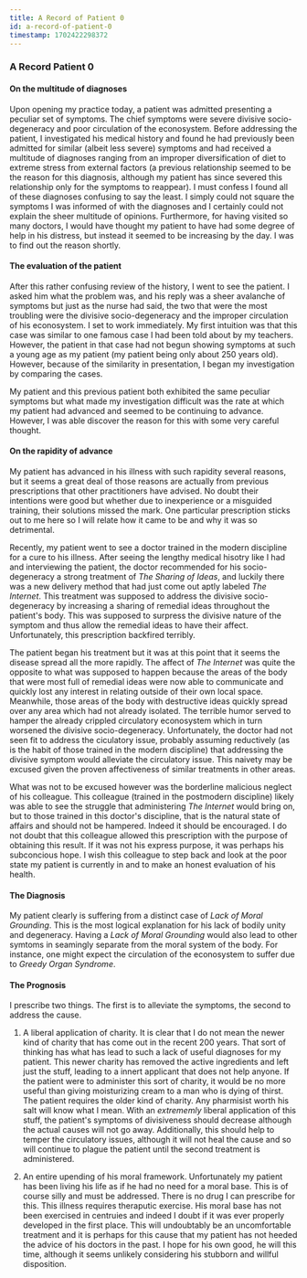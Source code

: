 ```yaml
---
title: A Record of Patient 0
id: a-record-of-patient-0
timestamp: 1702422298372
---
```


### A Record Patient 0

#### On the multitude of diagnoses

Upon opening my practice today, a patient was admitted presenting a peculiar set of symptoms. The chief symptoms were severe divisive socio-degeneracy and poor circulation of the econosystem. Before addressing the patient, I investigated his medical history and found he had previously been admitted for similar (albeit less severe) symptoms and had received a multitude of diagnoses ranging from an improper diversification of diet to extreme stress from external factors (a previous relationship seemed to be the reason for this diagnosis, although my patient has since severed this relationship only for the symptoms to reappear). I must confess I found all of these diagnoses confusing to say the least. I simply could not square the symptoms I was informed of with the diagnoses and I certainly could not explain the sheer multitude of opinions. Furthermore, for having visited so many doctors, I would have thought my patient to have had some degree of help in his distress, but instead it seemed to be increasing by the day. I was to find out the reason shortly.

#### The evaluation of the patient

After this rather confusing review of the history, I went to see the patient. I asked him what the problem was, and his reply was a sheer avalanche of symptoms but just as the nurse had said, the two that were the most troubling were the divisive socio-degeneracy and the improper circulation of his econosystem. I set to work immediately. My first intuition was that this case was similar to one famous case I had been told about by my teachers. However, the patient in that case had not begun showing symptoms at such a young age as my patient (my patient being only about 250 years old). However, because of the similarity in presentation, I began my investigation by comparing the cases. 

My patient and this previous patient both exhibited the same peculiar symptoms but what made my investigation difficult was the rate at which my patient had advanced and seemed to be continuing to advance. However, I was able discover the reason for this with some very careful thought. 

#### On the rapidity of advance

My patient has advanced in his illness with such rapidity several reasons, but it seems a great deal of those reasons are actually from previous prescriptions that other practitioners have advised. No doubt their intentions were good but whether due to inexperience or a misguided training, their solutions missed the mark. One particular prescription sticks out to me here so I will relate how it came to be and why it was so detrimental.

Recently, my patient went to see a doctor trained in the modern discipline for a cure to his illness. After seeing the lengthy medical hisotry like I had and interviewing the patient, the doctor recommended for his socio-degeneracy a strong treatment of *The Sharing of Ideas*, and luckily there was a new delivery method that had just come out aptly labeled *The Internet*. This treatment was supposed to address the divisive socio-degeneracy by increasing a sharing of remedial ideas throughout the patient's body. This was supposed to surpress the divisive nature of the symptom and thus allow the remedial ideas to have their affect. Unfortunately, this prescription backfired terribly.

The patient began his treatment but it was at this point that it seems the disease spread all the more rapidly. The affect of *The Internet* was quite the opposite to what was supposed to happen because the areas of the body that were most full of remedial ideas were now able to communicate and quickly lost any interest in relating outside of their own local space. Meanwhile, those areas of the body with destructive ideas quickly spread over any area which had not already isolated. The terrible humor served to hamper the already crippled circulatory econosystem which in turn worsened the divisive socio-degeneracy. Unfortunately, the doctor had not seen fit to address the ciculatory issue, probably assuming reductively (as is the habit of those trained in the modern discipline) that addressing the divisive symptom would alleviate the circulatory issue. This naivety may be excused given the proven affectiveness of similar treatments in other areas.

What was not to be excused however was the borderline malicious neglect of his colleague. This colleague (trained in the postmodern discipline) likely was able to see the struggle that administering *The Internet* would bring on, but to those trained in this doctor's discipline, that is the natural state of affairs and should not be hampered. Indeed it should be encouraged. I do not doubt that this colleague allowed this prescription with the purpose of obtaining this result. If it was not his express purpose, it was perhaps his subconcious hope. I wish this colleague to step back and look at the poor state my patient is currently in and to make an honest evaluation of his health. 

#### The Diagnosis

My patient clearly is suffering from a distinct case of *Lack of Moral Grounding*. This is the most logical explanation for his lack of bodily unity and degeneracy. Having a *Lack of Moral Grounding*  would also lead to other symtoms in seamingly separate from the moral system of the body. For instance, one might expect the circulation of the econosystem to suffer due to *Greedy Organ Syndrome*. 

#### The Prognosis

I prescribe two things. The first is to alleviate the symptoms, the second to address the cause. 

1) A liberal application of charity. It is clear that I do not mean the newer kind of charity that has come out in the recent 200 years. That sort of thinking has what has lead to such a lack of useful diagnoses for my patient. This newer charity has removed the active ingredients and left just the stuff, leading to a innert applicant that does not help anyone. If the patient were to administer this sort of charity, it would be no more useful than giving moisturizing cream to a man who is dying of thirst. The patient requires the older kind of charity. Any pharmisist worth his salt will know what I mean. With an *extrememly* liberal application of this stuff, the patient's symptoms of divisiveness should decrease although the actual causes will not go away. Additionally, this should help to temper the circulatory issues, although it will not heal the cause and so will continue to plague the patient until the second treatment is administered.

2) An entire upending of his moral framework. Unfortunately my patient has been living his life as if he had no need for a moral base. This is of course silly and must be addressed. There is no drug I can prescribe for this. This illness requires theraputic exercise. His moral base has not been exercised in centruies and indeed I doubt if it was ever properly developed in the first place. This will undoubtably be an uncomfortable treatment and it is perhaps for this cause that my patient has not heeded the advice of his doctors in the past. I hope for his own good, he will this time, although it seems unlikely considering his stubborn and willful disposition. 